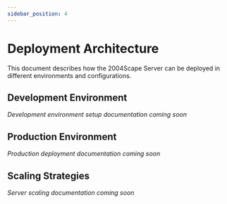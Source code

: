 ```yaml
---
sidebar_position: 4
---
```


# Deployment Architecture

This document describes how the 2004Scape Server can be deployed in different environments and configurations.

## Development Environment

*Development environment setup documentation coming soon*

## Production Environment

*Production deployment documentation coming soon*

## Scaling Strategies

*Server scaling documentation coming soon* 